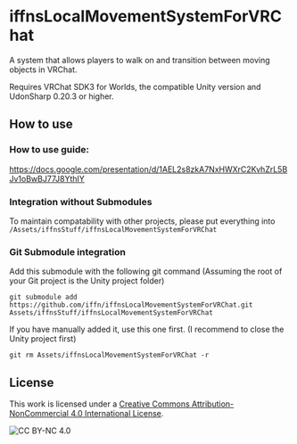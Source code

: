 # iffnsLocalMovementSystemForVRChat
 A system that allows players to walk on and transition between moving objects in VRChat. 
 
 Requires VRChat SDK3 for Worlds, the compatible Unity version and UdonSharp 0.20.3 or higher.

## How to use
### How to use guide:
https://docs.google.com/presentation/d/1AEL2s8zkA7NxHWXrC2KvhZrL5BJv1oBwBJ77J8YthIY


### Integration without Submodules
To maintain compatability with other projects, please put everything into ```/Assets/iffnsStuff/iffnsLocalMovementSystemForVRChat``` 

### Git Submodule integration
Add this submodule with the following git command (Assuming the root of your Git project is the Unity project folder)
```
git submodule add https://github.com/iffn/iffnsLocalMovementSystemForVRChat.git Assets/iffnsStuff/iffnsLocalMovementSystemForVRChat
```

If you have manually added it, use this one first. (I recommend to close the Unity project first)
```
git rm Assets/iffnsLocalMovementSystemForVRChat -r
```
## License
This work is licensed under a [Creative Commons Attribution-NonCommercial 4.0 International License](https://creativecommons.org/licenses/by-nc/4.0/).

![CC BY-NC 4.0](https://i.creativecommons.org/l/by-nc/4.0/88x31.png)
